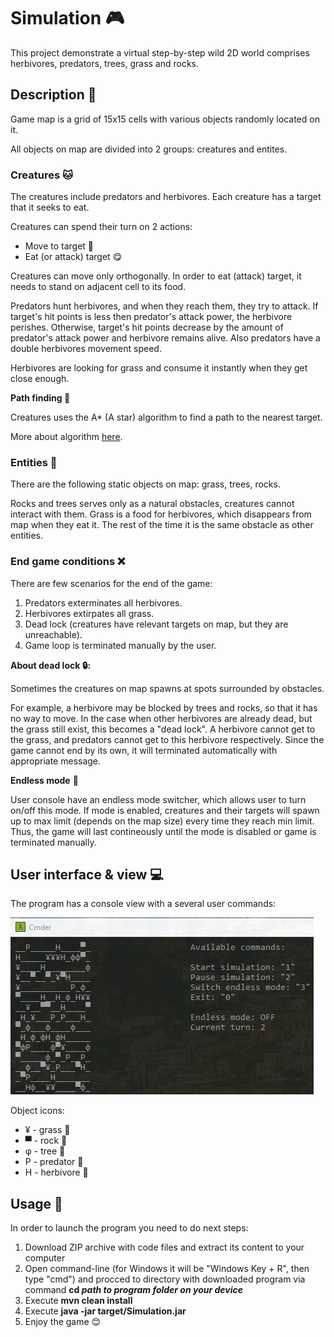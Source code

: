 # Simulation :video_game:

This project demonstrate a virtual step-by-step wild 2D world comprises herbivores, predators, trees, grass and rocks.

## Description :memo:

Game map is a grid of 15x15 cells with various objects randomly located on it.

All objects on map are divided into 2 groups: creatures and entites.

### Creatures :cat:

The creatures include predators and herbivores. Each creature has a target that it seeks to eat.

Creatures can spend their turn on 2 actions:
- Move to target :dart:
- Eat (or attack) target :yum:

Creatures can move only orthogonally. In order to eat (attack) target, it needs to stand on adjacent cell to its food.

Predators hunt herbivores, and when they reach them, they try to attack. If target's hit points is less then predator's attack power, the herbivore perishes. Otherwise, target's hit points decrease by the amount of predator's attack power and herbivore remains alive. Also predators have a double herbivores movement speed.

Herbivores are looking for grass and consume it instantly when they get close enough.

**Path finding :triangular_ruler:**

Creatures uses the A* (A star) algorithm to find a path to the nearest target.

More about algorithm [here](https://vitalissius.github.io/A-Star-Pathfinding-for-Beginners/).

### Entities :cactus:

There are the following static objects on map: grass, trees, rocks.

Rocks and trees serves only as a natural obstacles, creatures cannot interact with them. Grass is a food for herbivores, which disappears from map when they eat it. The rest of the time it is the same obstacle as other entities.

### End game conditions :x:

There are few scenarios for the end of the game:
1. Predators exterminates all herbivores.
2. Herbivores extirpates all grass.
3. Dead lock (creatures have relevant targets on map, but they are unreachable).
4. Game loop is terminated manually by the user.

**About dead lock :lock::**

Sometimes the creatures on map spawns at spots surrounded by obstacles.

For example, a herbivore may be blocked by trees and rocks, so that it has no way to move. In the case when other herbivores are already dead, but the grass still exist, this becomes a "dead lock". A herbivore cannot get to the grass, and predators cannot get to this herbivore respectively. Since the game cannot end by its own, it will terminated automatically with appropriate message.

**Endless mode** :repeat:

User console have an endless mode switcher, which allows user to turn on/off this mode. If mode is enabled, creatures and their targets will spawn up to max limit (depends on the map size) every time they reach min limit. Thus, the game will last contineously until the mode is disabled or game is terminated manually.


## User interface & view :computer:

The program has a console view with a several user commands:

![Game view](https://github.com/Dimas-Ukimas/Simulation/blob/master/src/main/resources/Game%20view.png)

Object icons:
- ¥ - grass :herb:
- ▀ - rock :mount_fuji:
- φ - tree :deciduous_tree:
- P - predator :tiger:
- H - herbivore :cow2:



## Usage :rocket:

In order to launch the program you need to do next steps:
1. Download ZIP archive with code files and extract its content to your computer
2. Open command-line (for Windows it will be "Windows Key + R", then type "cmd") and procced to directory with downloaded program via command **cd *path to program folder on your device***
3. Execute **mvn clean install**
4. Execute **java -jar target/Simulation.jar**
5. Enjoy the game :blush:
